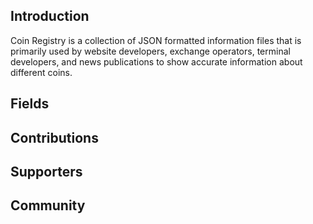 ## Introduction

Coin Registry is a collection of JSON formatted information files that is primarily used by website developers, exchange operators, terminal developers, and news publications to show accurate information about different coins. 

## Fields



## Contributions

## Supporters

## Community

